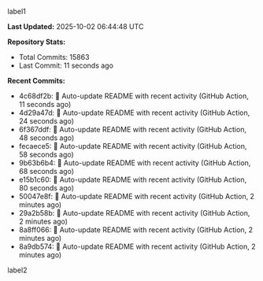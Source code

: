
label1 
<!-- ACTIVITY_START -->
**Last Updated:** 2025-10-02 06:44:48 UTC

**Repository Stats:**
- Total Commits: 15863
- Last Commit: 11 seconds ago

**Recent Commits:**
- 4c68df2b: 🤖 Auto-update README with recent activity (GitHub Action, 11 seconds ago)
- 4d29a47d: 🤖 Auto-update README with recent activity (GitHub Action, 24 seconds ago)
- 6f367ddf: 🤖 Auto-update README with recent activity (GitHub Action, 48 seconds ago)
- fecaece5: 🤖 Auto-update README with recent activity (GitHub Action, 58 seconds ago)
- 9b63b6b4: 🤖 Auto-update README with recent activity (GitHub Action, 68 seconds ago)
- e15b1c60: 🤖 Auto-update README with recent activity (GitHub Action, 80 seconds ago)
- 50047e8f: 🤖 Auto-update README with recent activity (GitHub Action, 2 minutes ago)
- 29a2b58b: 🤖 Auto-update README with recent activity (GitHub Action, 2 minutes ago)
- 8a8ff066: 🤖 Auto-update README with recent activity (GitHub Action, 2 minutes ago)
- 8a9db574: 🤖 Auto-update README with recent activity (GitHub Action, 2 minutes ago)
<!-- ACTIVITY_END -->

label2
